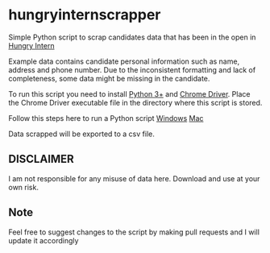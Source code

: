 # hungryinternscrapper

Simple Python script to scrap candidates data that has been in the open in [Hungry Intern](hungryintern.com)

Example data contains candidate personal information such as name, address and phone number. Due to the inconsistent formatting and lack of completeness, 
some data might be missing in the candidate.

To run this script you need to install [Python 3+](https://www.python.org/downloads/) and [Chrome Driver](https://chromedriver.chromium.org/downloads).
Place the Chrome Driver executable file in the directory where this script is stored.

Follow this steps here to run a Python script 
[Windows](https://docs.python.org/3/faq/windows.html)
[Mac](https://docs.python.org/3/using/mac.html)

Data scrapped will be exported to a csv file.


## DISCLAIMER

I am not responsible for any misuse of data here. Download and use at your own risk.


## Note

Feel free to suggest changes to the script by making pull requests and I will update it accordingly



